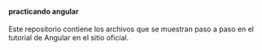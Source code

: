 #### practicando angular

Este repositorio contiene los archivos  que se muestran paso a paso en el tutorial de Angular en el sitio oficial.

